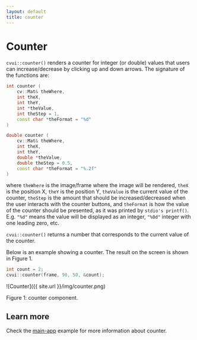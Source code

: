 ```yaml
---
layout: default
title: counter
---
```


# Counter

`cvui::counter()` renders a counter for integer (or double) values that users can increase/decrease by clicking up and down arrows. The signature of the functions are:

```cpp
int counter (
    cv::Mat& theWhere,
    int theX,
    int theY,
    int *theValue,
    int theStep = 1,
    const char *theFormat = "%d"
)
```

```cpp
double counter (
    cv::Mat& theWhere,
    int theX,
    int theY,
    double *theValue,
    double theStep = 0.5,
    const char *theFormat = "%.2f"
)
```

where `theWhere` is the image/frame where the image will be rendered, `theX` is the position X, `theY` is the position Y, `theValue` is the current value of the counter, `theStep` is the amount that should be increased/decreased when the user interacts with the counter buttons, and `theFormat` is how the value of the counter should be presented, as it was printed by `stdio's printf()`. E.g. `"%d"` means the value will be displayed as an integer, `"%0d"` integer with one leading zero, etc.

`cvui::counter()` returns a number that corresponds to the current value of the counter.

Below is an example showing a counter. The result on the screen is shown in Figure 1.

```cpp
int count = 2;
cvui::counter(frame, 90, 50, &count);
```

![Counter]({{ site.url }}/img/counter.png)
<p class="img-caption">Figure 1: counter component.</p>

## Learn more

Check the [main-app](https://github.com/Dovyski/cvui/tree/master/example/src/main-app) example for more information about counter.
